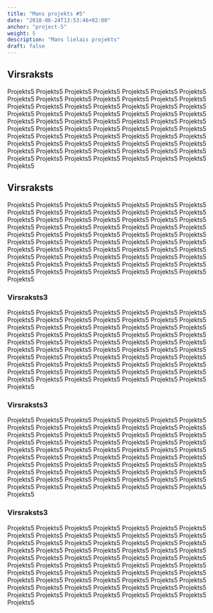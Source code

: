 ```yaml
---
title: "Mans projekts #5"
date: "2018-06-24T13:53:46+02:00"
anchor: "project-5"
weight: 5
description: "Mans lielais projekts"
draft: false
---
```


## Virsraksts

Projekts5 Projekts5 Projekts5 Projekts5 Projekts5 Projekts5 Projekts5 Projekts5 Projekts5 Projekts5 Projekts5 Projekts5 Projekts5 Projekts5 Projekts5 Projekts5 Projekts5 Projekts5 Projekts5 Projekts5 Projekts5 Projekts5 Projekts5 Projekts5 Projekts5 Projekts5 Projekts5 Projekts5 Projekts5 Projekts5 Projekts5 Projekts5 Projekts5 Projekts5 Projekts5 Projekts5 Projekts5 Projekts5 Projekts5 Projekts5 Projekts5 Projekts5 Projekts5 Projekts5 Projekts5 Projekts5 Projekts5 Projekts5 Projekts5 Projekts5 Projekts5 Projekts5 Projekts5 Projekts5 Projekts5 Projekts5 Projekts5 Projekts5 Projekts5 Projekts5 Projekts5 Projekts5 Projekts5 Projekts5 Projekts5 Projekts5 Projekts5 Projekts5 Projekts5 Projekts5 Projekts5 

## Virsraksts

Projekts5 Projekts5 Projekts5 Projekts5 Projekts5 Projekts5 Projekts5 Projekts5 Projekts5 Projekts5 Projekts5 Projekts5 Projekts5 Projekts5 Projekts5 Projekts5 Projekts5 Projekts5 Projekts5 Projekts5 Projekts5 Projekts5 Projekts5 Projekts5 Projekts5 Projekts5 Projekts5 Projekts5 Projekts5 Projekts5 Projekts5 Projekts5 Projekts5 Projekts5 Projekts5 Projekts5 Projekts5 Projekts5 Projekts5 Projekts5 Projekts5 Projekts5 Projekts5 Projekts5 Projekts5 Projekts5 Projekts5 Projekts5 Projekts5 Projekts5 Projekts5 Projekts5 Projekts5 Projekts5 Projekts5 Projekts5 Projekts5 Projekts5 Projekts5 Projekts5 Projekts5 Projekts5 Projekts5 Projekts5 Projekts5 Projekts5 Projekts5 Projekts5 Projekts5 Projekts5 Projekts5 

### Virsraksts3

Projekts5 Projekts5 Projekts5 Projekts5 Projekts5 Projekts5 Projekts5 Projekts5 Projekts5 Projekts5 Projekts5 Projekts5 Projekts5 Projekts5 Projekts5 Projekts5 Projekts5 Projekts5 Projekts5 Projekts5 Projekts5 Projekts5 Projekts5 Projekts5 Projekts5 Projekts5 Projekts5 Projekts5 Projekts5 Projekts5 Projekts5 Projekts5 Projekts5 Projekts5 Projekts5 Projekts5 Projekts5 Projekts5 Projekts5 Projekts5 Projekts5 Projekts5 Projekts5 Projekts5 Projekts5 Projekts5 Projekts5 Projekts5 Projekts5 Projekts5 Projekts5 Projekts5 Projekts5 Projekts5 Projekts5 Projekts5 Projekts5 Projekts5 Projekts5 Projekts5 Projekts5 Projekts5 Projekts5 Projekts5 Projekts5 Projekts5 Projekts5 Projekts5 Projekts5 Projekts5 Projekts5 

### Virsraksts3

Projekts5 Projekts5 Projekts5 Projekts5 Projekts5 Projekts5 Projekts5 Projekts5 Projekts5 Projekts5 Projekts5 Projekts5 Projekts5 Projekts5 Projekts5 Projekts5 Projekts5 Projekts5 Projekts5 Projekts5 Projekts5 Projekts5 Projekts5 Projekts5 Projekts5 Projekts5 Projekts5 Projekts5 Projekts5 Projekts5 Projekts5 Projekts5 Projekts5 Projekts5 Projekts5 Projekts5 Projekts5 Projekts5 Projekts5 Projekts5 Projekts5 Projekts5 Projekts5 Projekts5 Projekts5 Projekts5 Projekts5 Projekts5 Projekts5 Projekts5 Projekts5 Projekts5 Projekts5 Projekts5 Projekts5 Projekts5 Projekts5 Projekts5 Projekts5 Projekts5 Projekts5 Projekts5 Projekts5 Projekts5 Projekts5 Projekts5 Projekts5 Projekts5 Projekts5 Projekts5 Projekts5 

### Virsraksts3

Projekts5 Projekts5 Projekts5 Projekts5 Projekts5 Projekts5 Projekts5 Projekts5 Projekts5 Projekts5 Projekts5 Projekts5 Projekts5 Projekts5 Projekts5 Projekts5 Projekts5 Projekts5 Projekts5 Projekts5 Projekts5 Projekts5 Projekts5 Projekts5 Projekts5 Projekts5 Projekts5 Projekts5 Projekts5 Projekts5 Projekts5 Projekts5 Projekts5 Projekts5 Projekts5 Projekts5 Projekts5 Projekts5 Projekts5 Projekts5 Projekts5 Projekts5 Projekts5 Projekts5 Projekts5 Projekts5 Projekts5 Projekts5 Projekts5 Projekts5 Projekts5 Projekts5 Projekts5 Projekts5 Projekts5 Projekts5 Projekts5 Projekts5 Projekts5 Projekts5 Projekts5 Projekts5 Projekts5 Projekts5 Projekts5 Projekts5 Projekts5 Projekts5 Projekts5 Projekts5 Projekts5 